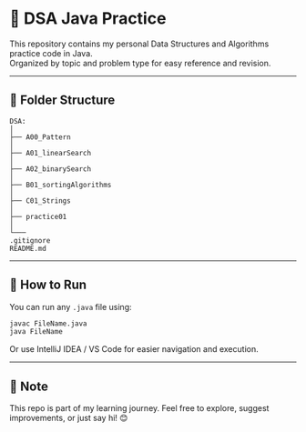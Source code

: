 # 🧠 DSA Java Practice

This repository contains my personal Data Structures and Algorithms practice code in Java.  
Organized by topic and problem type for easy reference and revision.

---

## 📁 Folder Structure
```
DSA:
│
├── A00_Pattern
│
├── A01_linearSearch
│
├── A02_binarySearch
│
├── B01_sortingAlgorithms
│
├── C01_Strings
│
├── practice01
│
└───
.gitignore
README.md
```


---

## 🚀 How to Run

You can run any `.java` file using:

```bash
javac FileName.java
java FileName
```
Or use IntelliJ IDEA / VS Code for easier navigation and execution.

---
## 🙌 Note

This repo is part of my learning journey.
Feel free to explore, suggest improvements, or just say hi! 😊

